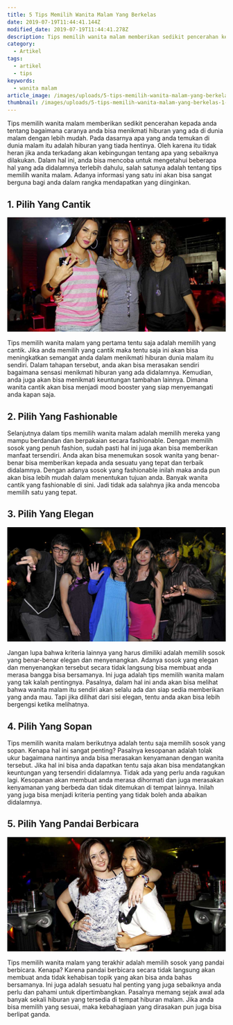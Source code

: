 ```yaml
---
title: 5 Tips Memilih Wanita Malam Yang Berkelas
date: 2019-07-19T11:44:41.144Z
modified_date: 2019-07-19T11:44:41.278Z
description: Tips memilih wanita malam memberikan sedikit pencerahan kepada anda tentang bagaimana caranya anda bisa menikmati hiburan yang ada di dunia malam.
category:
  - Artikel
tags:
  - artikel
  - tips
keywords:
  - wanita malam
article_image: /images/uploads/5-tips-memilih-wanita-malam-yang-berkelas-3.jpg
thumbnail: /images/uploads/5-tips-memilih-wanita-malam-yang-berkelas-1-001.jpg
---
```

Tips memilih wanita malam memberikan sedikit pencerahan kepada anda tentang bagaimana caranya anda bisa menikmati hiburan yang ada di dunia malam dengan lebih mudah. Pada dasarnya apa yang anda temukan di dunia malam itu adalah hiburan yang tiada hentinya. Oleh karena itu tidak heran jika anda terkadang akan kebingungan tentang apa yang sebaiknya dilakukan. Dalam hal ini, anda bisa mencoba untuk mengetahui beberapa hal yang ada didalamnya terlebih dahulu, salah satunya adalah tentang tips memilih wanita malam. Adanya informasi yang satu ini akan bisa sangat berguna bagi anda dalam rangka mendapatkan yang diinginkan.



## 1. Pilih Yang Cantik

![5 Tips Memilih Wanita Malam Yang Berkelas](/images/uploads/5-tips-memilih-wanita-malam-yang-berkelas-3.jpg)

Tips memilih wanita malam yang pertama tentu saja adalah memilih yang cantik. Jika anda memilih yang cantik maka tentu saja ini akan bisa meningkatkan semangat anda dalam menikmati hiburan dunia malam itu sendiri. Dalam tahapan tersebut, anda akan bisa merasakan sendiri bagaimana sensasi menikmati hiburan yang ada didalamnya. Kemudian, anda juga akan bisa menikmati keuntungan tambahan lainnya. Dimana wanita cantik akan bisa menjadi mood booster yang siap menyemangati anda kapan saja.



## 2. Pilih Yang Fashionable

Selanjutnya dalam tips memilih wanita malam adalah memilih mereka yang mampu berdandan dan berpakaian secara fashionable. Dengan memilih sosok yang penuh fashion, sudah pasti hal ini juga akan bisa memberikan manfaat tersendiri. Anda akan bisa menemukan sosok wanita yang benar-benar bisa memberikan kepada anda sesuatu yang tepat dan terbaik didalamnya. Dengan adanya sosok yang fashionable inilah maka anda pun akan bisa lebih mudah dalam menentukan tujuan anda. Banyak wanita cantik yang fashionable di sini. Jadi tidak ada salahnya jika anda mencoba memilih satu yang tepat.



## 3. Pilih Yang Elegan

![5 Tips Memilih Wanita Malam Yang Berkelas](/images/uploads/5-tips-memilih-wanita-malam-yang-berkelas-2.jpg)

Jangan lupa bahwa kriteria lainnya yang harus dimiliki adalah memilih sosok yang benar-benar elegan dan menyenangkan. Adanya sosok yang elegan dan menyenangkan tersebut secara tidak langsung bisa membuat anda merasa bangga bisa bersamanya. Ini juga adalah tips memilih wanita malam yang tak kalah pentingnya. Pasalnya, dalam hal ini anda akan bisa melihat bahwa wanita malam itu sendiri akan selalu ada dan siap sedia memberikan yang anda mau. Tapi jika dilihat dari sisi elegan, tentu anda akan bisa lebih bergengsi ketika melihatnya.



## 4. Pilih Yang Sopan 

Tips memilih wanita malam berikutnya adalah tentu saja memilih sosok yang sopan. Kenapa hal ini sangat penting? Pasalnya kesopanan adalah tolak ukur bagaimana nantinya anda bisa merasakan kenyamanan dengan wanita tersebut. Jika hal ini bisa anda dapatkan tentu saja akan bisa mendatangkan keuntungan yang tersendiri didalamnya. Tidak ada yang perlu anda ragukan lagi. Kesopanan akan membuat anda merasa dihormati dan juga merasakan kenyamanan yang berbeda dan tidak ditemukan di tempat lainnya. Inilah yang juga bisa menjadi kriteria penting yang tidak boleh anda abaikan didalamnya.



## 5. Pilih Yang Pandai Berbicara

![5 Tips Memilih Wanita Malam Yang Berkelas](/images/uploads/5-tips-memilih-wanita-malam-yang-berkelas-1.jpg)

Tips memilih wanita malam yang terakhir adalah memilih sosok yang pandai berbicara. Kenapa? Karena pandai berbicara secara tidak langsung akan membuat anda tidak kehabisan topik yang akan bisa anda bahas bersamanya. Ini juga adalah sesuatu hal penting yang juga sebaiknya anda perlu dan pahami untuk dipertimbangkan. Pasalnya memang sejak awal ada banyak sekali hiburan yang tersedia di tempat hiburan malam. Jika anda bisa memilih yang sesuai, maka kebahagiaan yang dirasakan pun juga bisa berlipat ganda.

